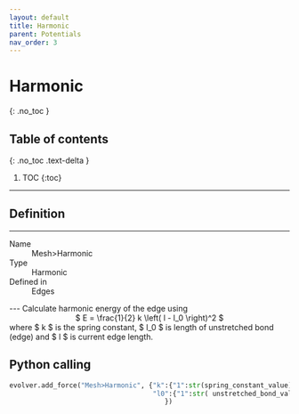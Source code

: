 ```yaml
---
layout: default
title: Harmonic
parent: Potentials
nav_order: 3
---
```


# Harmonic
{: .no_toc }

## Table of contents
{: .no_toc .text-delta }

1. TOC
{:toc}

---

## Definition
---
<dl>
  <dt>Name</dt>
  <dd>Mesh>Harmonic</dd>
  <dt>Type</dt>
  <dd>Harmonic</dd>
  <dt>Defined in</dt>
  <dd>Edges</dd>
</dl>
---
Calculate harmonic energy of the edge using
<div align="center">
$ E = \frac{1}{2} k \left( l - l_0 \right)^2 $
</div>
where $ k $ is the spring constant, $ l_0 $ is length of unstretched bond (edge) and $ l $ is current edge length.

## Python calling

```python
evolver.add_force("Mesh>Harmonic", {"k":{"1":str(spring_constant_value)},
                                    "l0":{"1":str( unstretched_bond_value)}
                                       })
```                                
